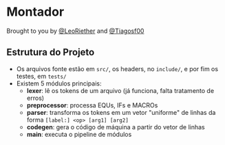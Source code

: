 # Montador
Brought to you by [@LeoRiether](https://github.com/LeoRiether) and [@Tiagosf00](https://github.com/Tiagosf00)

## Estrutura do Projeto
- Os arquivos fonte estão em `src/`, os headers, no `include/`, e por fim os testes, em `tests/`
- Existem 5 módulos principais:
    - __lexer__: lê os tokens de um arquivo (já funciona, falta tratamento de erros)
    - __preprocessor__: processa EQUs, IFs e MACROs
    - __parser__: transforma os tokens em um vetor "uniforme" de linhas da forma `[label:] <op> [arg1] [arg2]`
    - __codegen__: gera o código de máquina a partir do vetor de linhas
    - __main__: executa o pipeline de módulos
